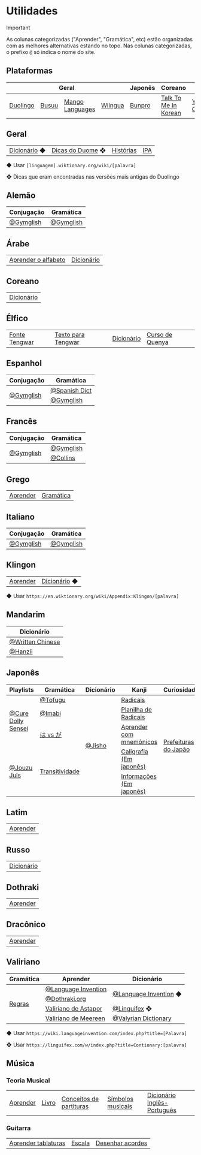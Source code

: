 # Utilidades

> [!IMPORTANT]
> As colunas categorizadas ("Aprender", "Gramática", etc) estão organizadas com as melhores alternativas estando no topo.
> Nas colunas categorizadas, o prefixo `@` só indica o nome do site.

## Plataformas

<table>
	<thead>
		<tr>
			<th colspan="4">Geral</th>
			<th>Japonês</th>
			<th>Coreano</th>
			<th colspan="2">Chinês</th>
		</tr>
	</thead>
	<tr>
		<td><a href="https://duolingo.com">Duolingo</a></td>
		<td><a href="https://busuu.com">Busuu</a></td>
		<td><a href="https://mangolanguages.com">Mango Languages</a></td>
		<td><a href="https://wlingua.com/pt/">Wlingua</a></td>
		<td><a href="https://bunpro.jp">Bunpro</a></td>
		<td><a href="https://courses.talktomeinkorean.com/">Talk To Me In Korean</a></td>
		<td><a href="https://yoyochinese.com/">YoYo Chinese</a></td>
		<td><a href="https://chinesefor.us/">Chinese For Us</a></td>
	</tr>
</table>

## Geral

<table>
	<tr>
		<td><a href="https://wiktionary.org/wiki">Dicionário</a> ◆</td>
		<td><a href="duome.eu/tips">Dicas do Duome</a> ❖</td>
		<td><a href="https://www.fabulang.com/pt-br">Histórias</a></td>
		<td><a href="https://fonologia.org/wp-content/uploads/2021/07/IPA_Kiel_2019_full_por-br_Brazilian_Portuguese_Portugues_brasileiro.pdf">IPA</a></td>
	</tr>
</table>

◆ Usar `[linguagem].wiktionary.org/wiki/[palavra]`

❖ Dicas que eram encontradas nas versões mais antigas do Duolingo

## Alemão

<table>
	<thead>
		<th>Conjugação</th>
		<th>Gramática</th>
	</thead>
	<tr>
		<td><a href="https://www.gymglish.com/en/conjugation/german">@Gymglish</a></td>
		<td><a href="https://www.gymglish.com/en/wunderbla/german-grammar">@Gymglish</a></td>
	</tr>
</table>

## Árabe

<table>
	<tr>
		<td><a href="https://www.learnarabiconline.com/arabic-alphabet/">Aprender o alfabeto</a></td>
		<td><a href="https://www.arabicstudentsdictionary.com/">Dicionário</a></td>
	</tr>
</table>

## Coreano

<table>
	<tr>
		<td><a href="https://korean.dict.naver.com/koendict">Dicionário</a></td>
	</tr>
</table>

## Élfico

<table>
	<tr>
		<td><a href="https://www.cdnfonts.com/tengwar-annatar.font">Fonte Tengwar</a></td>
		<td><a href="https://www.tecendil.com">Texto para Tengwar</a></td>
		<td><a href="https://www.elfdict.com/">Dicionário</a></td>
		<td><a href="https://eldamo.org/intro-quenya/index.html">Curso de Quenya</a></td>
	</tr>
</table>

## Espanhol

<table>
	<thead>
		<th>Conjugação</th>
		<th>Gramática</th>
	</thead>
	<tr>
		<td rowspan="2"><a href="https://www.gymglish.com/en/conjugation/spanish">@Gymglish</a></td>
		<td><a href="https://www.spanishdict.com/guide">@Spanish Dict</a></td>
	</tr>
	<tr>
		<td><a href="https://www.gymglish.com/en/hotel-borbollon/spanish-grammar">@Gymglish</a></td>
	</tr>
</table>

## Francês

<table>
	<thead>
		<th>Conjugação</th>
		<th>Gramática</th>
	</thead>
	<tr>
		<td rowspan="2"><a href="https://www.gymglish.com/en/conjugation/french">@Gymglish</a></td>
		<td><a href="https://www.gymglish.com/en/frantastique/french-grammar">@Gymglish</a></td>
	</tr>
	<tr>
		<td><a href="https://grammar.collinsdictionary.com/french-easy-learning">@Collins</a></td>
	</tr>
</table>

## Grego

<table>
	<tr>
		<td><a href="https://learningreek.com/greek-language/">Aprender</a></td>
		<td><a href="https://greek-grammar-blog.tumblr.com/">Gramática</a></td>
	</tr>
</table>

## Italiano

<table>
	<thead>
		<th>Conjugação</th>
		<th>Gramática</th>
	</thead>
	<tr>
		<td><a href="https://www.gymglish.com/en/conjugation/italian">@Gymglish</a></td>
		<td><a href="https://www.gymglish.com/en/saga-baldoria/italian-grammar">@Gymglish</a></td>
	</tr>
</table>

## Klingon

<table>
	<tr>
		<td><a href="https://klingon.wiki">Aprender</a></td>
		<td><a href="https://en.wiktionary.org/wiki/Appendix:Klingon/">Dicionário</a> ◆</td>
	</tr>
</table>

◆ Usar `https://en.wiktionary.org/wiki/Appendix:Klingon/[palavra]`

## Mandarim

<table>
	<thead>
		<th>Dicionário</th>
	</thead>
	<tr>
		<td><a href="https://dictionary.writtenchinese.com/">@Written Chinese</a></td>
	</tr>
	<tr>
		<td><a href="https://hanzii.net">@Hanzii</a></td>
	</tr>
</table>

## Japonês

<table>
	<thead>
		<th>Playlists</th>
		<th>Gramática</th>
		<th>Dicionário</th>
		<th>Kanji</th>
		<th>Curiosidades</th>
	</thead>
	<tr>
		<td rowspan="3"><a href="https://www.youtube.com/playlist?list=PLg9uYxuZf8x_A-vcqqyOFZu06WlhnypWj">@Cure Dolly Sensei</a></td>
		<td><a href="https://www.tofugu.com/japanese-grammar/">@Tofugu</a></td>
		<td rowspan="5"><a href="https://jisho.org/">@Jisho</a></td>
		<td><a href="https://kanjialive.com/214-traditional-kanji-radicals">Radicais</a></td>
		<td rowspan="5"><a href="https://thejapanesepage.com/prefectures-of-japan/">Prefeituras do Japão</a></td>
	</tr>
	<tr>
		<td><a href="https://imabi.org/">@Imabi</a></td>
		<td><a href="https://docs.google.com/spreadsheets/d/1PDY4D8TPz7b-KEFVMyV-uyrEVteopqs6hFoFERfXY-4/edit#gid=1180165444">Planilha de Radicais</a></td>
	</tr>
	<tr>
		<td><a href="https://8020japanese.com/wa-vs-ga/">は vs が</a></td>
		<td><a href="https://www.kanjidamage.com/">Aprender com mnemônicos</a></td>
	</tr>
	<tr>
		<td rowspan="2"><a href="https://www.youtube.com/playlist?list=PLAaPL96Q8dWHx4H0WxdXLZlu7-DdbszsV">@Jouzu Juls</a></td>
		<td rowspan="2"><a href="https://www.mlcjapanese.co.jp/Download/ViVt.pdf">Transitividade</a></td>
		<td><a href="https://shodo-kanji.com/archive/index-a.html">Caligrafia (Em japonês)</a></td>
	</tr>
	<tr>
		<td><a href="https://kanjitisiki.com/">Informações (Em japonês)</a></td>
	</tr>
</table>

## Latim

<table>
	<tr>
		<td><a href="https://www.nationalarchives.gov.uk/latin/">Aprender</a></td>
	</tr>
</table>

## Russo

<table>
	<tr>
		<td><a href="https://en.openrussian.org/">Dicionário</a></td>
	</tr>
</table>

## Dothraki

<table>
	<tr>
		<td><a href="https://wiki.languageinvention.com/index.php?title=Dothraki_language">Aprender</a></td>
	</tr>
</table>

## Dracônico

<table>
	<tr>
		<td><a href="https://www.thuum.org/learn/">Aprender</a></td>
	</tr>
</table>

## Valiriano

<table>
	<thead>
		<th>Gramática</th>
		<th>Aprender</th>
		<th>Dicionário</th>
	</thead>
	<tr>
		<td rowspan="4"><a href="https://docs.google.com/document/d/1sJ7us1CwhyZAcG1zJ61OLeOAL8t22FsLMO4FlrsPqP0/edit">Regras</a></td>
		<td><a href="https://wiki.languageinvention.com/index.php?title=High_Valyrian_language">@Language Invention</a></td>
		<td rowspan="2"><a href="https://wiki.languageinvention.com/">@Language Invention</a> ◆</td>
	</tr>
	<tr>
		<td><a href="https://web.archive.org/web/20220322023216/https://wiki.dothraki.org/Learning_High_Valyrian">@Dothraki.org</a></td>
	</tr>
	<tr>
		<td><a href="https://wiki.languageinvention.com/index.php?title=Astapori_Valyrian_language">Valiriano de Astapor</a></td>
		<td><a href="https://linguifex.com/">@Linguifex</a> ❖</td>
	</tr>
	<tr>
		<td><a href="https://wiki.languageinvention.com/index.php?title=Meereenese_Valyrian_language">Valiriano de Meereen</a></td>
		<td><a href="valyrian-dictionary.com">@Valyrian Dictionary</a></td>
	</tr>
</table>

◆ Usar `https://wiki.languageinvention.com/index.php?title=[Palavra]`

❖ Usar `https://linguifex.com/w/index.php?title=Contionary:[palavra]`

## Música

### Teoria Musical

<table>
	<tr>
		<td><a href="https://www.musictheory.net/lessons">Aprender</a></td>
		<td><a href="https://milnepublishing.geneseo.edu/fundamentals-function-form/">Livro</a></td>
		<td><a href="https://musica.ufma.br/bordini/ext/unidades/unidade_01a.html">Conceitos de partituras</a></td>
		<td><a href="https://commons.wikimedia.org/wiki/Musical_notation">Símbolos musicais</a></td>
		<td><a href="https://www.meloteca.com/dicionario-de-musica-ingles-portugues/">Dicionário Inglês-Português</a></td>
	</tr>
</table>

### Guitarra

<table>
	<tr>
		<td><a href="https://www.pickupmusic.com/blog/the-ultimate-guide-to-reading-guitar-tab">Aprender tablaturas</a></td>
		<td><a href="https://www.guitarscale.org/all-scales.html">Escala</a></td>
		<td><a href="https://chordpic.com/pt">Desenhar acordes</a></td>
	</tr>
</table>

